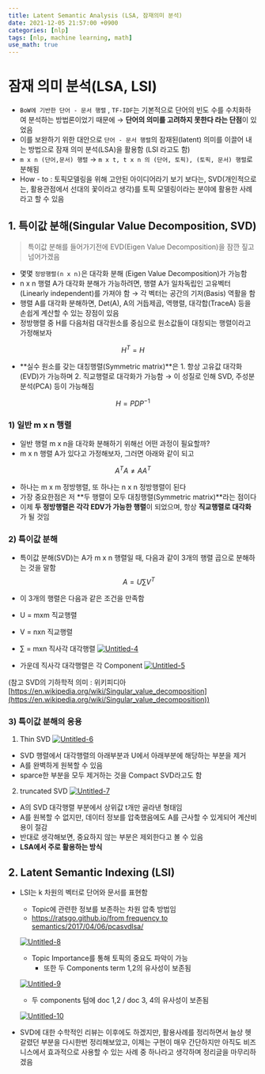 ```yaml
---
title: Latent Semantic Analysis (LSA, 잠재의미 분석)
date: 2021-12-05 21:57:00 +0900
categories: [nlp]
tags: [nlp, machine learning, math]
use_math: true
---
```

# 잠재 의미 분석(LSA, LSI)

- `BoW에 기반한 단어 - 문서 행렬` , `TF-IDF`는 기본적으로 단어의 빈도 수를 수치화하여 분석하는 방법론이었기 때문에 → **단어의 의미를 고려하지 못한다 라는 단점**이 있었음
- 이를 보완하기 위한 대안으로 `단어 - 문서 행렬`의 잠재된(latent) 의미를 이끌어 내는 방법으로 잠재 의미 분석(LSA)을 활용함 (LSI 라고도 함)
- `m x n (단어,문서) 행렬` → `m x t, t x n 의 (단어, 토픽), (토픽, 문서) 행렬`로 분해됨
- How - to : 토픽모델링을 위해 고안된 아이디어라기 보기 보다는, SVD(개인적으로는, 활용관점에서 선대의 꽃이라고 생각)를 토픽 모델링이라는 분야에 활용한 사례라고 할 수 있음

## 1. 특이값 분해(Singular Value Decomposition, SVD)

> 특이값 분해를 들어가기전에 EVD(Eigen Value Decomposition)을 잠깐 짚고 
넘어가겠음
> 
- 몇몇 `정방행렬(n x n)`은 대각화 분해 (Eigen Value Decomposition)가 가능함
- n x n 행렬 A가 대각화 분해가 가능하려면, 행렬 A가 일차독립인 고유벡터(Linearly independent)를 가져야 함 → 각 벡터는 공간의 기저(Basis) 역활을 함
- 행렬 A를 대각화 분해하면, Det(A), A의 거듭제곱, 역행렬, 대각합(TraceA) 등을 손쉽게 계산할 수 있는 장점이 있음
- 정방행렬 중 H를 다음처럼 대각원소를 중심으로 원소값들이 대칭되는 행렬이라고 가정해보자

$$H^T = H$$

- **실수 원소를 갖는 대칭행렬(Symmetric matrix)**은 1. 항상 고유값 대각화(EVD)가 가능하며 2. 직교행렬로 대각화가 가능함 → 이 성질로 인해 SVD, 주성분분석(PCA) 등이 가능해짐

$$H = PDP^{-1}$$

### 1) 일반 m x n 행렬

- 일반 행렬 m x n을 대각화 분해하기 위해선 어떤 과정이 필요할까?
- m x n 행렬 A가 있다고 가정해보자, 그러면 아래와 같이 되고

$$A^TA \neq AA^T$$

- 하나는 m x m 정방행렬, 또 하나는 n x n 정방행렬이 된다
- 가장 중요한점은 저 **두 행렬이 모두 대칭행렬(Symmetric matrix)**라는 점이다
- 이제 **두 정방행렬은 각각 EDV가 가능한 행렬**이 되었으며, 항상 **직교행렬로 대각화**가 될 것임

### 2) 특이값 분해

- 특이값 분해(SVD)는 A가 m x n 행렬일 때, 다음과 같이 3개의 행렬 곱으로 분해하는 것을 말함
$$A=U \sum V^T$$


- 이 3개의 행렬은 다음과 같은 조건을 만족함
- U = mxm 직교행렬
- V = nxn 직교행렬
- $\sum$ = mxn 직사각 대각행렬
<a href="https://ibb.co/4Pgp1KH"><img src="https://i.ibb.co/KFzWKbJ/Untitled-4.png" alt="Untitled-4" border="0"></a>

- 가운데 직사각 대각행렬은 각 Component
<a href="https://ibb.co/TWd6kwR"><img src="https://i.ibb.co/2ZHxyFP/Untitled-5.png" alt="Untitled-5" border="0"></a>

(참고 SVD의 기하학적 의미 : 위키피디아 [https://en.wikipedia.org/wiki/Singular_value_decomposition](https://en.wikipedia.org/wiki/Singular_value_decomposition))

### 3) 특이값 분해의 응용

1. Thin SVD
<a href="https://ibb.co/2W73Tkk"><img src="https://i.ibb.co/pbvjSLL/Untitled-6.png" alt="Untitled-6" border="0"></a>

- SVD 행렬에서 대각행렬의 아래부분과 U에서 아래부분에 해당하는 부분을 제거
- A를 완벽하게 원복할 수 있음
- sparce한 부분을 모두 제거하는 것을 Compact SVD라고도 함

2. truncated SVD
<a href="https://ibb.co/ZGvdDVJ"><img src="https://i.ibb.co/sbcjY2P/Untitled-7.png" alt="Untitled-7" border="0"></a>

- A의 SVD 대각행렬 부분에서 상위값 t개만 골라낸 형태임
- A를 원복할 수 없지만, 데이터 정보를 압축했음에도 A를 근사할 수 있게되어 계산비용이 절감
- 반대로 생각해보면, 중요하지 않는 부분은 제외한다고 볼 수 있음
- **LSA에서 주로 활용하는 방식**

## 2. Latent Semantic Indexing (LSI)

- LSI는 k 차원의 벡터로 단어와 문서를 표현함
    - Topic에 관련한 정보를 보존하는 차원 압축 방법임
    - [https://ratsgo.github.io/from frequency to semantics/2017/04/06/pcasvdlsa/](https://ratsgo.github.io/from%20frequency%20to%20semantics/2017/04/06/pcasvdlsa/)
    
    <a href="https://ibb.co/qg5DLCR"><img src="https://i.ibb.co/2MNF0Sj/Untitled-8.png" alt="Untitled-8" border="0"></a>

    
    - Topic Importance를 통해 토픽의 중요도 파악이 가능
        - 또한 두 Components term 1,2의 유사성이 보존됨

    <a href="https://ibb.co/QvbTT6v"><img src="https://i.ibb.co/HTFbbrT/Untitled-9.png" alt="Untitled-9" border="0"></a>

    
    - 두 components 텀에 doc 1,2 / doc 3, 4의 유사성이 보존됨
    
    <a href="https://ibb.co/ck5FJBJ"><img src="https://i.ibb.co/VJySV1V/Untitled-10.png" alt="Untitled-10" border="0"></a>

- SVD에 대한 수학적인 리뷰는 이후에도 하겠지만, 활용사례를 정리하면서 늘상 헷갈렸던 부분을 다시한번 정리해보았고, 이제는 구현이 매우 간단하지만 아직도 비즈니스에서 효과적으로 사용할 수 있는 사례 중 하나라고 생각하며 정리글을 마무리하겠음